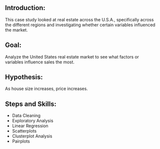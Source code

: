 


## Introduction:
This case study looked at real estate across the U.S.A., specifically across the different regions and investigating whether
certain variables influenced the market.

## Goal:
Analyze the United States real estate market to see what factors or variables influence sales the most.

## Hypothesis:
As house size increases, price increases.

## Steps and Skills:
- Data Cleaning
- Exploratory Analysis
- Linear Regression
- Scatterplots
- Clusterplot Analysis
- Pairplots
